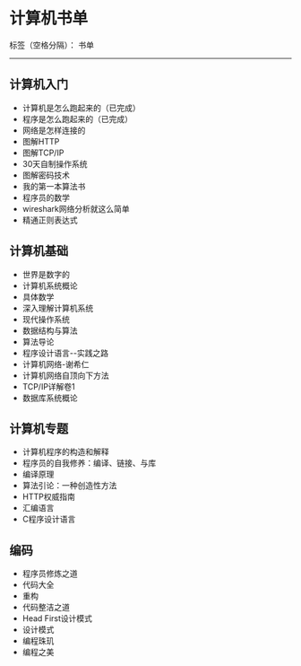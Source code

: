 # 计算机书单

标签（空格分隔）： 书单

---

## 计算机入门

* 计算机是怎么跑起来的（已完成）
* 程序是怎么跑起来的（已完成）
* 网络是怎样连接的
* 图解HTTP
* 图解TCP/IP
* 30天自制操作系统
* 图解密码技术
* 我的第一本算法书
* 程序员的数学
* wireshark网络分析就这么简单
* 精通正则表达式

## 计算机基础

* 世界是数字的
* 计算机系统概论
* 具体数学
* 深入理解计算机系统
* 现代操作系统
* 数据结构与算法
* 算法导论
* 程序设计语言--实践之路
* 计算机网络-谢希仁
* 计算机网络自顶向下方法
* TCP/IP详解卷1
* 数据库系统概论

## 计算机专题

* 计算机程序的构造和解释
* 程序员的自我修养：编译、链接、与库
* 编译原理
* 算法引论：一种创造性方法
* HTTP权威指南
* 汇编语言
* C程序设计语言

## 编码

* 程序员修炼之道
* 代码大全
* 重构
* 代码整洁之道
* Head First设计模式
* 设计模式
* 编程珠玑
* 编程之美
